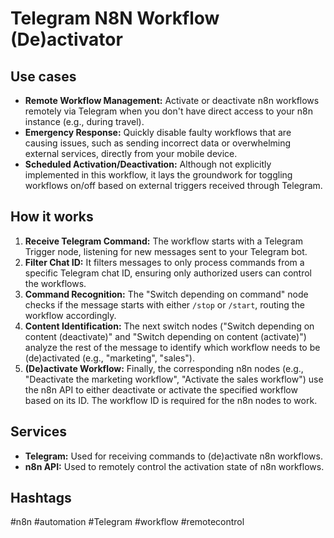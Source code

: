 # Telegram N8N Workflow (De)activator

## Use cases

*   **Remote Workflow Management:** Activate or deactivate n8n workflows remotely via Telegram when you don't have direct access to your n8n instance (e.g., during travel).
*   **Emergency Response:** Quickly disable faulty workflows that are causing issues, such as sending incorrect data or overwhelming external services, directly from your mobile device.
*   **Scheduled Activation/Deactivation:** Although not explicitly implemented in this workflow, it lays the groundwork for toggling workflows on/off based on external triggers received through Telegram.

## How it works

1.  **Receive Telegram Command:** The workflow starts with a Telegram Trigger node, listening for new messages sent to your Telegram bot.
2.  **Filter Chat ID:** It filters messages to only process commands from a specific Telegram chat ID, ensuring only authorized users can control the workflows.
3.  **Command Recognition:** The "Switch depending on command" node checks if the message starts with either `/stop` or `/start`, routing the workflow accordingly.
4.  **Content Identification:** The next switch nodes ("Switch depending on content (deactivate)" and "Switch depending on content (activate)") analyze the rest of the message to identify which workflow needs to be (de)activated (e.g., "marketing", "sales").
5.  **(De)activate Workflow:** Finally, the corresponding n8n nodes (e.g., "Deactivate the marketing workflow", "Activate the sales workflow") use the n8n API to either deactivate or activate the specified workflow based on its ID.  The workflow ID is required for the n8n nodes to work.

## Services

*   **Telegram:** Used for receiving commands to (de)activate n8n workflows.
*   **n8n API:** Used to remotely control the activation state of n8n workflows.

## Hashtags

#n8n #automation #Telegram #workflow #remotecontrol
